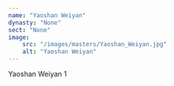 ```yaml
---
name: "Yaoshan Weiyan"
dynasty: "None"
sect: "None"
image: 
    src: "/images/masters/Yaoshan_Weiyan.jpg"
    alt: "Yaoshan Weiyan"
---
```


Yaoshan Weiyan 1
